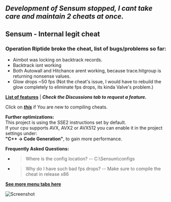 ## ***Development of Sensum stopped, I cant take care and maintain 2 cheats at once.***

## Sensum - Internal legit cheat
### Operation Riptide broke the cheat, list of bugs/problems so far:



- Aimbot was locking on backtrack records.
- Backtrack isnt working
- Both Autowall and Hitchance arent working, because trace.hitgroup is returning nonsense values.
- Glow drops ~50 fps (Not the cheat's issue, I would have to rebuild the glow completely to eliminate fps drops, its kinda Valve's problem.)

[**List of features**](https://pastebin.com/twMkYr0q) | ***Check the Discussions tab to request a feature.***

Click on ***[this](instructions.md)*** if You are new to compiling cheats.

**Further optimizations:**<br>
This project is using the SSE2 instructions set by default.<br>
If your cpu supports AVX, AVX2 or AVX512 you can enable it in the project settings under:<br> **"C++ -> Code Generation"**, to gain more performance.

**Frequently Asked Questions:**
- > Where is the config location?
  -- C:\Sensum\configs    
- > Why do I have such bad fps drops?
    -- Make sure to compile the cheat in release x86
    
 [**See more menu tabs here**](https://imgur.com/a/tuDbTXH)
    
![Screenshot](https://i.imgur.com/A1agCyT.png)





